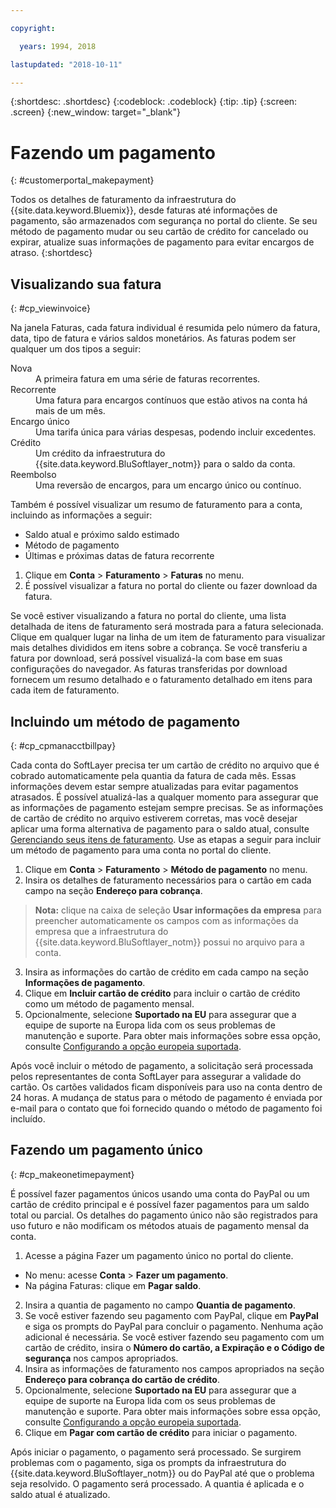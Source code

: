 ```yaml
---

copyright:

  years: 1994, 2018

lastupdated: "2018-10-11"

---
```


{:shortdesc: .shortdesc}
{:codeblock: .codeblock}
{:tip: .tip}
{:screen: .screen}
{:new_window: target="_blank"}


# Fazendo um pagamento
{: #customerportal_makepayment}

Todos os detalhes de faturamento da infraestrutura do {{site.data.keyword.Bluemix}}, desde faturas até informações de pagamento, são armazenados com segurança no portal do cliente. Se seu método de pagamento mudar ou seu cartão de crédito for cancelado ou expirar, atualize suas informações de pagamento para evitar encargos de atraso.
{:shortdesc}

## Visualizando sua fatura
{: #cp_viewinvoice}

Na janela Faturas, cada fatura individual é resumida pelo número da fatura, data, tipo de fatura e vários saldos monetários. As faturas podem ser qualquer um dos tipos a seguir:

<dl>
<dt>Nova</dt>
<dd>A primeira fatura em uma série de faturas recorrentes.</dd>
<dt>Recorrente</dt>
<dd>Uma fatura para encargos contínuos que estão ativos na conta há mais de um mês.</dd>
<dt>Encargo único</dt>
<dd>Uma tarifa única para várias despesas, podendo incluir excedentes.</dd>
<dt>Crédito</dt>
<dd>Um crédito da infraestrutura do {{site.data.keyword.BluSoftlayer_notm}} para o saldo da conta.</dd>
<dt>Reembolso</dt>
<dd>Uma reversão de encargos, para um encargo único ou contínuo.</dd>
</dl>

Também é possível visualizar um resumo de faturamento para a conta, incluindo as informações a seguir:
  * Saldo atual e próximo saldo estimado
  * Método de pagamento
  * Últimas e próximas datas de fatura recorrente

1. Clique em **Conta** > **Faturamento** > **Faturas** no menu.
2. É possível visualizar a fatura no portal do cliente ou fazer download da fatura.

Se você estiver visualizando a fatura no portal do cliente, uma lista detalhada de itens de faturamento será mostrada para a fatura selecionada. Clique em qualquer lugar na linha de um item de faturamento para visualizar mais detalhes divididos em itens sobre a cobrança. Se você transferiu a fatura por download, será possível visualizá-la com base em suas configurações do navegador. As faturas transferidas por download fornecem um resumo detalhado e o faturamento detalhado em itens para cada item de faturamento.

## Incluindo um método de pagamento
{: #cp_cpmanacctbillpay}

Cada conta do SoftLayer precisa ter um cartão de crédito no arquivo que é cobrado automaticamente pela quantia da fatura de cada mês. Essas informações devem estar sempre atualizadas para evitar pagamentos atrasados. É possível atualizá-las a qualquer momento para assegurar que as informações de pagamento estejam sempre precisas. Se as informações de cartão de crédito no arquivo estiverem corretas, mas você desejar aplicar uma forma alternativa de pagamento para o saldo atual, consulte [Gerenciando seus itens de faturamento](/docs/customer-portal/cpmanacctbillpay.html#cp_makeonetimepayment). Use as etapas a seguir para incluir um método de pagamento para uma conta no portal do cliente.

1. Clique em **Conta** > **Faturamento** > **Método de pagamento** no menu.
2. Insira os detalhes de faturamento necessários para o cartão em cada campo na seção **Endereço para cobrança**.
> **Nota:** clique na caixa de seleção **Usar informações da empresa** para preencher automaticamente os campos com as informações da empresa que a infraestrutura do {{site.data.keyword.BluSoftlayer_notm}} possui no arquivo para a conta.
3. Insira as informações do cartão de crédito em cada campo na seção **Informações de pagamento**.
4. Clique em **Incluir cartão de crédito** para incluir o cartão de crédito como um método de pagamento mensal.
5. Opcionalmente, selecione **Suportado na EU** para assegurar que a equipe de suporte na Europa lida com os seus problemas de manutenção e suporte.  Para obter mais informações sobre essa opção, consulte [Configurando a opção europeia suportada](/docs/customer-portal/cpmanuserprof.html#cp_seteusupported).

Após você incluir o método de pagamento, a solicitação será processada pelos representantes de conta SoftLayer para assegurar a validade do cartão. Os cartões validados ficam disponíveis para uso na conta dentro de 24 horas. A mudança de status para o método de pagamento é enviada por e-mail para o contato que foi fornecido quando o método de pagamento foi incluído.

## Fazendo um pagamento único
{: #cp_makeonetimepayment}

É possível fazer pagamentos únicos usando uma conta do PayPal ou um cartão de crédito principal e é possível fazer pagamentos para um saldo total ou parcial. Os detalhes do pagamento único não são registrados para uso futuro e não modificam os métodos atuais de pagamento mensal da conta.

1. Acesse a página Fazer um pagamento único no portal do cliente.
 * No menu: acesse **Conta** > **Fazer um pagamento**.
 * Na página Faturas: clique em **Pagar saldo**.
2. Insira a quantia de pagamento no campo **Quantia de pagamento**.
3. Se você estiver fazendo seu pagamento com PayPal, clique em **PayPal** e siga os prompts do PayPal para concluir o pagamento. Nenhuma ação adicional é necessária. Se você estiver fazendo seu pagamento com um cartão de crédito, insira o **Número do cartão, a Expiração e o Código de segurança** nos campos apropriados.
4. Insira as informações de faturamento nos campos apropriados na seção **Endereço para cobrança do cartão de crédito**.
5. Opcionalmente, selecione **Suportado na EU** para assegurar que a equipe de suporte na Europa lida com os seus problemas de manutenção e suporte.  Para obter mais informações sobre essa opção, consulte [Configurando a opção europeia suportada](/docs/customer-portal/cpmanuserprof.html#cp_seteusupported).
6. Clique em **Pagar com cartão de crédito** para iniciar o pagamento.

Após iniciar o pagamento, o pagamento será processado. Se surgirem problemas com o pagamento, siga os prompts da infraestrutura do {{site.data.keyword.BluSoftlayer_notm}} ou do PayPal até que o problema seja resolvido. O pagamento será processado. A quantia é aplicada e o saldo atual é atualizado.
